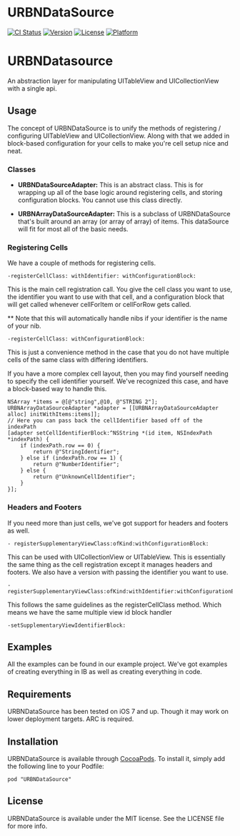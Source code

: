 # URBNDataSource

[![CI Status](http://img.shields.io/travis/urbn/URBNDataSource.svg?style=flat)](https://travis-ci.org/urbn/URBNDataSource)
[![Version](https://img.shields.io/cocoapods/v/URBNDataSource.svg?style=flat)](http://cocoadocs.org/docsets/URBNDataSource)
[![License](https://img.shields.io/cocoapods/l/URBNDataSource.svg?style=flat)](http://cocoadocs.org/docsets/URBNDataSource)
[![Platform](https://img.shields.io/cocoapods/p/URBNDataSource.svg?style=flat)](http://cocoadocs.org/docsets/URBNDataSource)

# URBNDatasource

An abstraction layer for manipulating UITableView and UICollectionView with a single api.  

## Usage
The concept of URBNDataSource is to unify the methods of registering / configuring UITableView and UICollectionView.   Along with that we added in block-based configuration for your cells to make you're cell setup nice and neat. 

### Classes
* __URBNDataSourceAdapter:__  This is an abstract class.   This is for wrapping up all of the base logic around registering cells, and storing configuration blocks.   You cannot use this class directly.

* __URBNArrayDataSourceAdapter:__  This is a subclass of URBNDataSource that's built around an array (or array of array) of items.   This dataSource will fit for most all of the basic needs.


### Registering Cells

We have a couple of methods for registering cells.   

```
-registerCellClass: withIdentifier: withConfigurationBlock:
```
This is the main cell registration call.   You give the cell class you want to use, the identifier you want to use with that cell, and a configuration block that will get called whenever cellForItem or cellForRow gets called.   

** Note that this will automatically handle nibs if your identifier is the name of your nib.


```
-registerCellClass: withConfigurationBlock:
```
This is just a convenience method in the case that you do not have multiple cells of the same class with differing identifiers.

If you have a more complex cell layout, then you may find yourself needing to specify the cell identifier yourself.   We've recognized this case, and have a block-based way to handle this. 

```
NSArray *items = @[@"string",@10, @"STRING 2"];
URBNArrayDataSourceAdapter *adapter = [[URBNArrayDataSourceAdapter alloc] initWithItems:items]];
// Here you can pass back the cellIdentifier based off of the indexPath
[adapter setCellIdentifierBlock:^NSString *(id item, NSIndexPath *indexPath) {
 	if (indexPath.row == 0) {
 		return @"StringIdentifier";
 	} else if (indexPath.row == 1) {
 		return @"NumberIdentifier";
 	} else {
 		return @"UnknownCellIdentifier";
 	}
}];
```

### Headers and Footers
If you need more than just cells, we've got support for headers and footers as well.   

```
- registerSupplementaryViewClass:ofKind:withConfigurationBlock:
```
This can be used with UICollectionView or UITableView.   This is essentially the same thing as the cell registration except it manages headers and footers.   We also have a version with passing the identifier you want to use. 
```
- registerSupplementaryViewClass:ofKind:withIdentifier:withConfigurationBlock:
```
This follows the same guidelines as the registerCellClass method.   Which means we have the same multiple view id block handler
```
-setSupplementaryViewIdentifierBlock:
```

## Examples

All the examples can be found in our example project.   We've got examples of creating everything in IB as well as creating everything in code.  

## Requirements

URBNDataSource has been tested on iOS 7 and up. Though it may work on lower deployment targets. ARC is required.

## Installation

URBNDataSource is available through [CocoaPods](http://cocoapods.org). To install
it, simply add the following line to your Podfile:

    pod "URBNDataSource"

## License

URBNDataSource is available under the MIT license. See the LICENSE file for more info.
